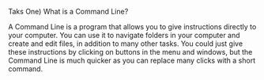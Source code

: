 Taks One) What is a Command Line?

A Command Line is a program that allows you to give instructions directly to your computer. You can use it to navigate folders in your computer and create and edit files, in addition to many other tasks. You could just give these instructions by clicking on buttons in the menu and windows, but the Command Line is much quicker as you can replace many clicks with a short command.